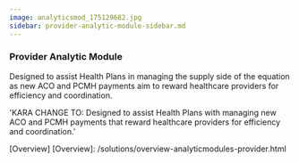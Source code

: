 ```yaml
---
image: analyticsmod_175129682.jpg
sidebar: provider-analytic-module-sidebar.md
---
```


### Provider Analytic Module

Designed to assist Health Plans in managing the supply side of the equation as new ACO and PCMH payments aim to reward healthcare providers for efficiency and coordination.

'KARA CHANGE TO: Designed to assist Health Plans with managing new ACO and PCMH payments that reward healthcare providers for efficiency and coordination.'

[Overview]
[Overview]: /solutions/overview-analyticmodules-provider.html